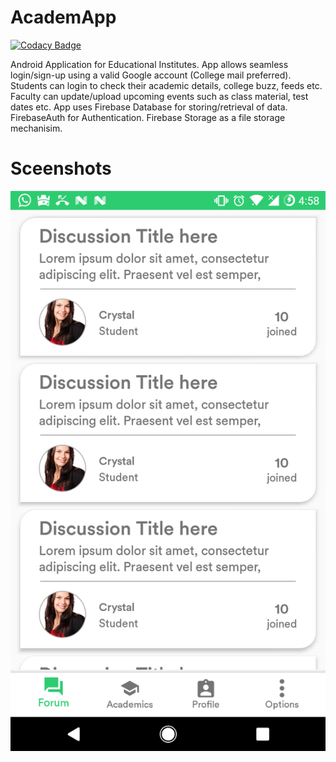 # AcademApp

[![Codacy Badge](https://api.codacy.com/project/badge/Grade/f232bf67e35248d29ff2f8a24b464b4a)](https://app.codacy.com/app/rumaan/AcademApp?utm_source=github.com&utm_medium=referral&utm_content=rumaan/AcademApp&utm_campaign=badger)

Android Application for Educational Institutes. App allows seamless login/sign-up using a valid Google account (College mail preferred). Students can login to check their academic details, college buzz, feeds etc. Faculty can update/upload upcoming events such as class material, test dates etc.
App uses Firebase Database for storing/retrieval of data. FirebaseAuth for Authentication. Firebase Storage as a file storage mechanisim.



# Sceenshots
![Forum](/img/screenshot_forum.png)
